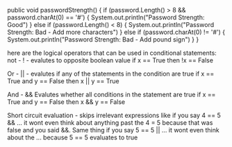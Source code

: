 public void passwordStrength() {
	if (password.Length() > 8 && password.charAt(0) == '#') {
		System.out.println("Password Strength: Good")
	}
	else if (password.Length() < 8) {
		System.out.println("Password Strength: Bad - Add more characters")
	}
	else if (password.charAt(0) != '#') {
		System.out.println("Password Strength: Bad - Add pound sign")
	}
}

here are the logical operators that can be used in conditional statements:
not - ! - evalutes to opposite boolean value 
if x == True
then !x == False

Or - || - evalutes if any of the statements in the condition are true
if x == True
and
y == False
then x || y == True

And - && Evalutes whether all conditions in the statement are true
if x == True
and
y == False 
then x && y == False

Short circuit evaluation - skips irrelevant expressions 
like if you say 4 == 5 && ... it wont even think about anything past the 4 = 5 because that was false and you said &&. Same thing if you say 5 == 5 || ... it wont even think about the ... because 5 == 5 evaluates to true 





